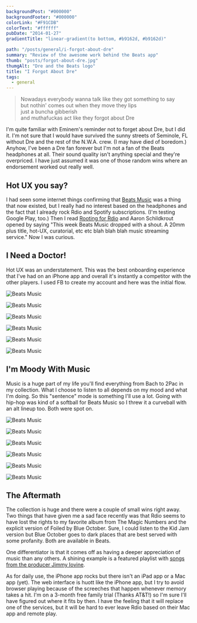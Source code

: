 ```yaml
---
backgroundPost: "#000000"
backgroundFooter: "#000000"
colorLink: "#F91CDB"
colorText: "#ffffff"
pubDate: "2014-01-27"
gradientTitle: "linear-gradient(to bottom, #b9162d, #b9162d)"

path: "/posts/general/i-forgot-about-dre"
summary: "Review of the awesome work behind the Beats app"
thumb: "posts/forgot-about-dre.jpg"
thumgAlt: "Dre and the Beats logo"
title: "I Forgot About Dre"
tags:
  - general
---
```


<style>
  .post-header h1 {
    font-size: clamp(2rem, 2rem + 6vw, 8rem);
  }
</style>

> Nowadays everybody wanna talk like they got something to say  
> but nothin' comes out when they move they lips  
> just a buncha gibberish  
> and muthafuckas act like they forgot about Dre

I'm quite familiar with Eminem's reminder not to forget about Dre, but I did it. I'm not sure that I would have survived the sunny streets of Seminole, FL without Dre and the rest of the N.W.A. crew. (I may have died of boredom.) Anyhow, I've been a Dre fan forever but I'm not a fan of the Beats headphones at all. Their sound quality isn't anything special and they're overpriced. I have just assumed it was one of those random wins where an endorsement worked out really well.

## Hot UX you say?

I had seen some internet things confirming that [Beats Music](https://www.beatsmusic.com/) was a thing that now existed, but I really had no interest based on the headphones and the fact that I already rock Rdio and Spotify subscriptions. (I'm testing Google Play, too.) Then I read [Rooting for Rdio](https://medium.com/dear-blank/69f99fc29d1) and Aaron Schildkrout opened by saying "This week Beats Music dropped with a shout. A 20mm plus title, hot-UX, curatorial, etc etc blah blah blah music streaming service." Now I was curious.

## I Need a Doctor!

Hot UX was an understatement. This was the best onboarding experience that I've had on an iPhone app and overall it's instantly a competitor with the other players. I used FB to create my account and here was the initial flow.

![Beats Music](/posts/general/i-forgot-about-dre/bm-01.jpg)

![Beats Music](/posts/general/i-forgot-about-dre/bm-02.jpg)

![Beats Music](/posts/general/i-forgot-about-dre/bm-03.jpg)

![Beats Music](/posts/general/i-forgot-about-dre/bm-04.jpg)

![Beats Music](/posts/general/i-forgot-about-dre/bm-05.jpg)

![Beats Music](/posts/general/i-forgot-about-dre/bm-06.jpg)

## I'm Moody With Music

Music is a huge part of my life you'll find everything from Bach to 2Pac in my collection. What I choose to listen to all depends on my mood and what I'm doing. So this "sentence" mode is something I'll use a lot. Going with hip-hop was kind of a softball for Beats Music so I threw it a curveball with an alt lineup too. Both were spot on.

![Beats Music](/posts/general/i-forgot-about-dre/bm-07.jpg)

![Beats Music](/posts/general/i-forgot-about-dre/bm-08.jpg)

![Beats Music](/posts/general/i-forgot-about-dre/bm-09.jpg)

![Beats Music](/posts/general/i-forgot-about-dre/bm-13.jpg)

![Beats Music](/posts/general/i-forgot-about-dre/bm-14.jpg)

![Beats Music](/posts/general/i-forgot-about-dre/bm-15.jpg)

## The Aftermath

The collection is huge and there were a couple of small wins right away. Two things that have given me a sad face recently was that Rdio seems to have lost the rights to my favorite album from The Magic Numbers and the explicit version of Foiled by Blue October. Sure, I could listen to the Kid Jam version but Blue October goes to dark places that are best served with some profanity. Both are available in Beats.

One differentiator is that it comes off as having a deeper appreciation of music than any others. A shining example is a featured playlist with [songs from the producer Jimmy Iovine](https://listen.beatsmusic.com/playlists/pl139509655985455616).

As for daily use, the iPhone app rocks but there isn't an iPad app or a Mac app (yet). The web interface is huott like the iPhone app, but I try to avoid browser playing because of the screeches that happen whenever memory takes a hit. I'm on a 3-month free family trial (Thanks AT&T!) so I'm sure I'll have figured out where it fits by then. I have the feeling that it will replace one of the services, but it will be hard to ever leave Rdio based on their Mac app and remote play.
